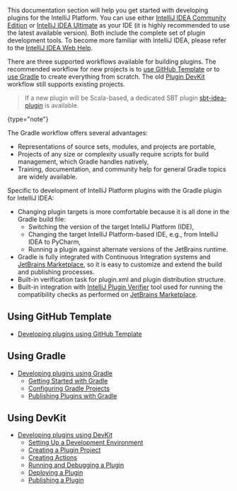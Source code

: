 [//]: # (title: Creating Your First Plugin)

<!-- Copyright 2000-2022 JetBrains s.r.o. and other contributors. Use of this source code is governed by the Apache 2.0 license that can be found in the LICENSE file. -->

This documentation section will help you get started with developing plugins for the IntelliJ Platform.
You can use either [IntelliJ IDEA Community Edition](https://www.jetbrains.com/idea/download/) or [IntelliJ IDEA Ultimate](https://www.jetbrains.com/idea/download/) as your IDE (it is highly recommended to use the latest available version).
Both include the complete set of plugin development tools.
To become more familiar with IntelliJ IDEA, please refer to the [IntelliJ IDEA Web Help](https://www.jetbrains.com/idea/help/).

There are three supported workflows available for building plugins.
The recommended workflow for new projects is to [use GitHub Template](#using-github-template) or to [use Gradle](#using-gradle) to create everything from scratch.
The old [Plugin DevKit](#using-devkit) workflow still supports existing projects.

> If a new plugin will be Scala-based, a dedicated SBT plugin [sbt-idea-plugin](https://github.com/JetBrains/sbt-idea-plugin) is available.
>
{type="note"}

The Gradle workflow offers several advantages:
  * Representations of source sets, modules, and projects are portable,
  * Projects of any size or complexity usually require scripts for build management, which Gradle handles natively,
  * Training, documentation, and community help for general Gradle topics are widely available.

Specific to development of IntelliJ Platform plugins with the Gradle plugin for IntelliJ IDEA:
  * Changing plugin targets is more comfortable because it is all done in the Gradle build file:
      * Switching the version of the target IntelliJ Platform (IDE),
      * Changing the target IntelliJ Platform-based IDE, e.g., from IntelliJ IDEA to PyCharm,
      * Running a plugin against alternate versions of the JetBrains runtime.
  * Gradle is fully integrated with Continuous Integration systems and [JetBrains Marketplace](https://plugins.jetbrains.com), so it is easy to customize and extend the build and publishing processes.
  * Built-in verification task for <path>plugin.xml</path> and plugin distribution structure.
  * Built-in integration with [IntelliJ Plugin Verifier](https://github.com/JetBrains/intellij-plugin-verifier) tool used for running the compatibility checks as performed on [JetBrains Marketplace](https://plugins.jetbrains.com).

## Using GitHub Template

* [Developing plugins using GitHub Template](github_template.md)

## Using Gradle

* [Developing plugins using Gradle](gradle_build_system.md)
    * [Getting Started with Gradle](gradle_prerequisites.md)
    * [Configuring Gradle Projects](gradle_guide.md)
    * [Publishing Plugins with Gradle](deployment.md)

## Using DevKit

* [Developing plugins using DevKit](using_dev_kit.md)
    * [Setting Up a Development Environment](setting_up_environment.md)
    * [Creating a Plugin Project](creating_plugin_project.md)
    * [Creating Actions](working_with_custom_actions.md)
    * [Running and Debugging a Plugin](running_and_debugging_a_plugin.md)
    * [Deploying a Plugin](deploying_plugin.md)
    * [Publishing a Plugin](publishing_plugin.md)
